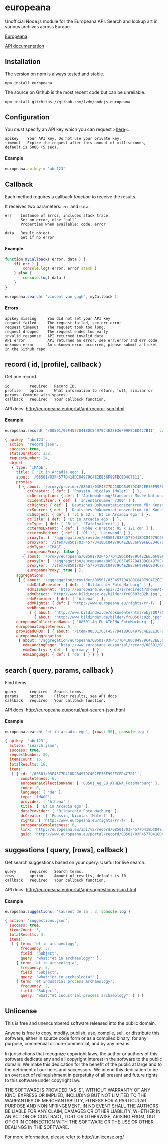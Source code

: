 europeana
=========

Unofficial Node.js module for the Europeana API. Search and lookup art in various archives across Europe.

[Europeana](http://europeana.eu/)

[API documentation](http://europeana.eu/portal/api-introduction.html)


Installation
------------

The version on npm is always tested and stable.

	npm install europeana


The source on Github is the most recent code but can be unreliable.

	npm install git+https://github.com/fvdm/nodejs-europeana


Configuration
-------------

You _must_ specify an API key which you can request >[here](http://europeana.eu/portal/api/registration.html)<.

	apikey    Your API key. Do not use your private key.
	timeout   Expire the request after this amount of milliseconds, default is 5000 (5 sec).


#### Example

```js
europeana.apikey = 'abc123'
```


Callback
--------

Each method requires a callback _function_ to receive the results.

It receives two parameters: `err` and `data`.

	err    Instance of Error, includes stack trace.
	       Set on error, else `null`
	       Properties when available: code, error
	       
	data   Result object.
	       Set if no error
	

#### Example

```js
function myCallback( error, data ) {
	if( err ) {
		console.log( error, error.stack )
	} else {
		console.log( data )
	}
}

europeana.search( 'vincent van gogh', myCallback )
```


#### Errors

	apikey missing     You did not set your API key
	request failed     The request failed, see err.error
	request timeout    The request took too long.
	request dropped    The request ended too early
	invalid response   API returned invalid data
	API error          API returned an error, see err.error and err.code
	unknown error      An unknown error occurred, please submit a ticket in the Github repo


record ( id, [profile], callback )
----------------------------------

Get one record.

	id         required   Record ID.
	profile    option     What information to return, full, similar or params. Combine with spaces.
	callback   required   Your callback function.


API docs: http://europeana.eu/portal/api-record-json.html


#### Example

```js
europeana.record( '/08501/03F4577D418DC84979C4E2EE36F99FECED4C7B11', console.log )
```

```js
{ apikey: 'abc123',
  action: 'record.json',
  success: true,
  statsDuration: 138,
  requestNumber: 24,
  object: 
   { type: 'IMAGE',
     title: [ 'Et in Arcadia ego' ],
     about: '/08501/03F4577D418DC84979C4E2EE36F99FECED4C7B11',
     proxies: 
      [ { about: '/proxy/provider/08501/03F4577D418DC84979C4E2EE36F99FECED4C7B11',
          dcCreator: { def: [ 'Poussin, Nicolas (Maler)' ] },
          dcDescription: { def: [ 'Aufbewahrung/Standort: Musée National du Louvre (Paris) Paris' ] },
          dcIdentifier: { def: [ 'Inventarnummer 7300' ] },
          dcRights: { def: [ 'Deutsches Dokumentationszentrum für Kunstgeschichte - Bildarchiv Foto Marburg [Digitales Bild (retrodigitalisiert)]' ] },
          dcSource: { def: [ 'Deutsches Dokumentationszentrum für Kunstgeschichte - Bildarchiv Foto Marburg' ] },
          dcSubject: { def: [ '31 E 52', 'Et in Arcadia ego' ] },
          dcTitle: { def: [ 'Et in Arcadia ego' ] },
          dcType: { def: [ 'Bild', 'Tafelmalerei' ] },
          dctermsExtent: { def: [ 'Höhe x Breite: 85 x 121 cm' ] },
          dctermsMedium: { def: [ 'Öl :', 'Leinwand' ] },
          proxyIn: [ '/aggregation/provider/08501/03F4577D418DC84979C4E2EE36F99FECED4C7B11' ],
          proxyFor: '/item/08501/03F4577D418DC84979C4E2EE36F99FECED4C7B11',
          edmType: 'IMAGE',
          europeanaProxy: false },
        { about: '/proxy/europeana/08501/03F4577D418DC84979C4E2EE36F99FECED4C7B11',
          proxyIn: [ '/aggregation/europeana/08501/03F4577D418DC84979C4E2EE36F99FECED4C7B11' ],
          proxyFor: '/item/08501/03F4577D418DC84979C4E2EE36F99FECED4C7B11',
          europeanaProxy: true } ],
     aggregations: 
      [ { about: '/aggregation/provider/08501/03F4577D418DC84979C4E2EE36F99FECED4C7B11',
          edmDataProvider: { def: [ 'Bildarchiv Foto Marburg' ] },
          edmIsShownAt: 'http://europeana.eu/api/7271/redirect?shownAt=http%3A%2F%2Fwww.bildindex.de%2Fdokumente%2Fhtml%2Fobj20077046%3Fbt%3Deuropeanaapi&provider=Athena&id=http://www.europeana.eu/resolve/record/08501/03F4577D418DC84979C4E2EE36F99FECED4C7B11&profile=full',
          edmObject: 'http://www.bildindex.de/bilder/fr00507c02b.jpg',
          edmProvider: { def: [ 'Athena' ] },
          edmRights: { def: [ 'http://www.europeana.eu/rights/rr-f/' ] },
          webResources: 
           [ { about: 'http://www.bildindex.de/dokumente/html/obj20077046' },
             { about: 'http://www.bildindex.de/bilder/fr00507c02b.jpg' } ] } ],
     europeanaCollectionName: [ '08501_Ag_EU_ATHENA_FotoMarburg' ],
     europeanaCompleteness: 6,
     providedCHOs: [ { about: '/item/08501/03F4577D418DC84979C4E2EE36F99FECED4C7B11' } ],
     europeanaAggregation: 
      { about: '/aggregation/europeana/08501/03F4577D418DC84979C4E2EE36F99FECED4C7B11',
        edmLandingPage: 'http://www.europeana.eu/portal/record/08501/03F4577D418DC84979C4E2EE36F99FECED4C7B11.html',
        edmCountry: { def: [ 'germany' ] },
        edmLanguage: { def: [ 'de' ] } } } }
```


search ( query, params, callback )
----------------------------------

Find items.

	query      required   Search terms.
	params     option     Filter results, see API docs.
	callback   required   Your callback function.


API docs: http://europeana.eu/portal/api-search-json.html


#### Example

```js
europeana.search( 'et in arcadia ego', {rows: 50}, console.log )
```

```js
{ apikey: 'abc123',
  action: 'search.json',
  success: true,
  requestNumber: 26,
  itemsCount: 16,
  totalResults: 16,
  items: 
   [ { id: '/08501/03F4577D418DC84979C4E2EE36F99FECED4C7B11',
       completeness: 6,
       europeanaCollectionName: [ '08501_Ag_EU_ATHENA_FotoMarburg' ],
       index: 0,
       language: [ 'de' ],
       type: 'IMAGE',
       provider: [ 'Athena' ],
       title: [ 'Et in Arcadia ego' ],
       dataProvider: [ 'Bildarchiv Foto Marburg' ],
       dcCreator: [ 'Poussin, Nicolas (Maler)' ],
       rights: [ 'http://www.europeana.eu/rights/rr-f/' ],
       europeanaCompleteness: 6,
       link: 'http://europeana.eu/api/v2/record/08501/03F4577D418DC84979C4E2EE36F99FECED4C7B11.json?wskey=abc123',
       guid: 'http://www.europeana.eu/portal/record/08501/03F4577D418DC84979C4E2EE36F99FECED4C7B11.html?utm_source=api&utm_medium=api&utm_campaign=abc123' } ] }
```


suggestions ( query, [rows], callback )
---------------------------------------

Get search suggestions based on your query. Useful for live search.

	query      required   Search terms.
	rows       option     Amount of results, default is 10.
	callback   required   Your callback function.


API docs: http://europeana.eu/portal/api-suggestions-json.html


#### Example

```js
europeana.suggestions( 'laurent de la', 3, console.log )
```

```js
{ action: 'suggestions.json',
  success: true,
  itemsCount: 3,
  totalResults: 3,
  items: 
   [ { term: 'et in archaeology',
       frequency: 37,
       field: 'Subject',
       query: 'what:"et in archaeology"' },
     { term: 'et in archeologia',
       frequency: 5,
       field: 'Subject',
       query: 'what:"et in archeologia"' },
     { term: 'et industrial process archaeology',
       frequency: 2,
       field: 'Subject',
       query: 'what:"et industrial process archaeology"' } ] }
```


Unlicense
---------

This is free and unencumbered software released into the public domain.

Anyone is free to copy, modify, publish, use, compile, sell, or
distribute this software, either in source code form or as a compiled
binary, for any purpose, commercial or non-commercial, and by any
means.

In jurisdictions that recognize copyright laws, the author or authors
of this software dedicate any and all copyright interest in the
software to the public domain. We make this dedication for the benefit
of the public at large and to the detriment of our heirs and
successors. We intend this dedication to be an overt act of
relinquishment in perpetuity of all present and future rights to this
software under copyright law.

THE SOFTWARE IS PROVIDED "AS IS", WITHOUT WARRANTY OF ANY KIND,
EXPRESS OR IMPLIED, INCLUDING BUT NOT LIMITED TO THE WARRANTIES OF
MERCHANTABILITY, FITNESS FOR A PARTICULAR PURPOSE AND NONINFRINGEMENT.
IN NO EVENT SHALL THE AUTHORS BE LIABLE FOR ANY CLAIM, DAMAGES OR
OTHER LIABILITY, WHETHER IN AN ACTION OF CONTRACT, TORT OR OTHERWISE,
ARISING FROM, OUT OF OR IN CONNECTION WITH THE SOFTWARE OR THE USE OR
OTHER DEALINGS IN THE SOFTWARE.

For more information, please refer to <http://unlicense.org/>
